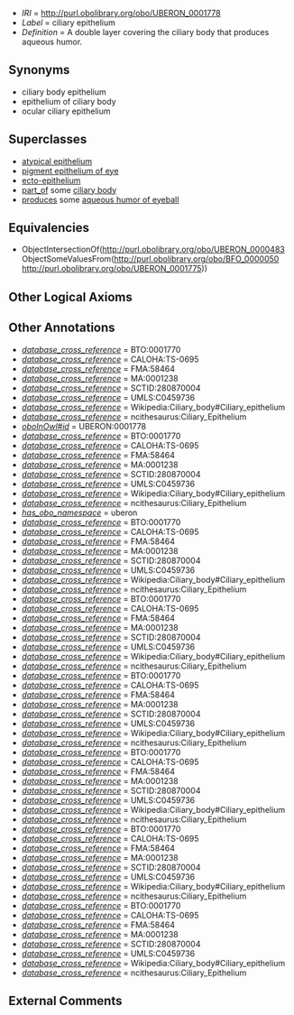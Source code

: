  * *IRI* = http://purl.obolibrary.org/obo/UBERON_0001778
 * *Label* = ciliary epithelium
 * *Definition* = A double layer covering the ciliary body that produces aqueous humor.

## Synonyms

 * ciliary body epithelium
 * epithelium of ciliary body
 * ocular ciliary epithelium

## Superclasses

 * [atypical epithelium](../../UBERON/88/UBERON_0000488.md)
 * [pigment epithelium of eye](../../UBERON/25/UBERON_0007625.md)
 * [ecto-epithelium](../../UBERON/71/UBERON_0010371.md)
 * [part_of](../../BFO/50/BFO_0000050.md) some [ciliary body](../../UBERON/75/UBERON_0001775.md)
 * [produces](../../RO/00/RO_0003000.md) some [aqueous humor of eyeball](../../UBERON/96/UBERON_0001796.md)

## Equivalencies

 * ObjectIntersectionOf(<http://purl.obolibrary.org/obo/UBERON_0000483> ObjectSomeValuesFrom(<http://purl.obolibrary.org/obo/BFO_0000050> <http://purl.obolibrary.org/obo/UBERON_0001775>))

## Other Logical Axioms


## Other Annotations

 * *[database_cross_reference](../../ef/oboInOwl#hasDbXref.md)* = BTO:0001770
 * *[database_cross_reference](../../ef/oboInOwl#hasDbXref.md)* = CALOHA:TS-0695
 * *[database_cross_reference](../../ef/oboInOwl#hasDbXref.md)* = FMA:58464
 * *[database_cross_reference](../../ef/oboInOwl#hasDbXref.md)* = MA:0001238
 * *[database_cross_reference](../../ef/oboInOwl#hasDbXref.md)* = SCTID:280870004
 * *[database_cross_reference](../../ef/oboInOwl#hasDbXref.md)* = UMLS:C0459736
 * *[database_cross_reference](../../ef/oboInOwl#hasDbXref.md)* = Wikipedia:Ciliary_body#Ciliary_epithelium
 * *[database_cross_reference](../../ef/oboInOwl#hasDbXref.md)* = ncithesaurus:Ciliary_Epithelium
 * *[oboInOwl#id](../../id/oboInOwl#id.md)* = UBERON:0001778
 * *[database_cross_reference](../../ef/oboInOwl#hasDbXref.md)* = BTO:0001770
 * *[database_cross_reference](../../ef/oboInOwl#hasDbXref.md)* = CALOHA:TS-0695
 * *[database_cross_reference](../../ef/oboInOwl#hasDbXref.md)* = FMA:58464
 * *[database_cross_reference](../../ef/oboInOwl#hasDbXref.md)* = MA:0001238
 * *[database_cross_reference](../../ef/oboInOwl#hasDbXref.md)* = SCTID:280870004
 * *[database_cross_reference](../../ef/oboInOwl#hasDbXref.md)* = UMLS:C0459736
 * *[database_cross_reference](../../ef/oboInOwl#hasDbXref.md)* = Wikipedia:Ciliary_body#Ciliary_epithelium
 * *[database_cross_reference](../../ef/oboInOwl#hasDbXref.md)* = ncithesaurus:Ciliary_Epithelium
 * *[has_obo_namespace](../../ce/oboInOwl#hasOBONamespace.md)* = uberon
 * *[database_cross_reference](../../ef/oboInOwl#hasDbXref.md)* = BTO:0001770
 * *[database_cross_reference](../../ef/oboInOwl#hasDbXref.md)* = CALOHA:TS-0695
 * *[database_cross_reference](../../ef/oboInOwl#hasDbXref.md)* = FMA:58464
 * *[database_cross_reference](../../ef/oboInOwl#hasDbXref.md)* = MA:0001238
 * *[database_cross_reference](../../ef/oboInOwl#hasDbXref.md)* = SCTID:280870004
 * *[database_cross_reference](../../ef/oboInOwl#hasDbXref.md)* = UMLS:C0459736
 * *[database_cross_reference](../../ef/oboInOwl#hasDbXref.md)* = Wikipedia:Ciliary_body#Ciliary_epithelium
 * *[database_cross_reference](../../ef/oboInOwl#hasDbXref.md)* = ncithesaurus:Ciliary_Epithelium
 * *[database_cross_reference](../../ef/oboInOwl#hasDbXref.md)* = BTO:0001770
 * *[database_cross_reference](../../ef/oboInOwl#hasDbXref.md)* = CALOHA:TS-0695
 * *[database_cross_reference](../../ef/oboInOwl#hasDbXref.md)* = FMA:58464
 * *[database_cross_reference](../../ef/oboInOwl#hasDbXref.md)* = MA:0001238
 * *[database_cross_reference](../../ef/oboInOwl#hasDbXref.md)* = SCTID:280870004
 * *[database_cross_reference](../../ef/oboInOwl#hasDbXref.md)* = UMLS:C0459736
 * *[database_cross_reference](../../ef/oboInOwl#hasDbXref.md)* = Wikipedia:Ciliary_body#Ciliary_epithelium
 * *[database_cross_reference](../../ef/oboInOwl#hasDbXref.md)* = ncithesaurus:Ciliary_Epithelium
 * *[database_cross_reference](../../ef/oboInOwl#hasDbXref.md)* = BTO:0001770
 * *[database_cross_reference](../../ef/oboInOwl#hasDbXref.md)* = CALOHA:TS-0695
 * *[database_cross_reference](../../ef/oboInOwl#hasDbXref.md)* = FMA:58464
 * *[database_cross_reference](../../ef/oboInOwl#hasDbXref.md)* = MA:0001238
 * *[database_cross_reference](../../ef/oboInOwl#hasDbXref.md)* = SCTID:280870004
 * *[database_cross_reference](../../ef/oboInOwl#hasDbXref.md)* = UMLS:C0459736
 * *[database_cross_reference](../../ef/oboInOwl#hasDbXref.md)* = Wikipedia:Ciliary_body#Ciliary_epithelium
 * *[database_cross_reference](../../ef/oboInOwl#hasDbXref.md)* = ncithesaurus:Ciliary_Epithelium
 * *[database_cross_reference](../../ef/oboInOwl#hasDbXref.md)* = BTO:0001770
 * *[database_cross_reference](../../ef/oboInOwl#hasDbXref.md)* = CALOHA:TS-0695
 * *[database_cross_reference](../../ef/oboInOwl#hasDbXref.md)* = FMA:58464
 * *[database_cross_reference](../../ef/oboInOwl#hasDbXref.md)* = MA:0001238
 * *[database_cross_reference](../../ef/oboInOwl#hasDbXref.md)* = SCTID:280870004
 * *[database_cross_reference](../../ef/oboInOwl#hasDbXref.md)* = UMLS:C0459736
 * *[database_cross_reference](../../ef/oboInOwl#hasDbXref.md)* = Wikipedia:Ciliary_body#Ciliary_epithelium
 * *[database_cross_reference](../../ef/oboInOwl#hasDbXref.md)* = ncithesaurus:Ciliary_Epithelium
 * *[database_cross_reference](../../ef/oboInOwl#hasDbXref.md)* = BTO:0001770
 * *[database_cross_reference](../../ef/oboInOwl#hasDbXref.md)* = CALOHA:TS-0695
 * *[database_cross_reference](../../ef/oboInOwl#hasDbXref.md)* = FMA:58464
 * *[database_cross_reference](../../ef/oboInOwl#hasDbXref.md)* = MA:0001238
 * *[database_cross_reference](../../ef/oboInOwl#hasDbXref.md)* = SCTID:280870004
 * *[database_cross_reference](../../ef/oboInOwl#hasDbXref.md)* = UMLS:C0459736
 * *[database_cross_reference](../../ef/oboInOwl#hasDbXref.md)* = Wikipedia:Ciliary_body#Ciliary_epithelium
 * *[database_cross_reference](../../ef/oboInOwl#hasDbXref.md)* = ncithesaurus:Ciliary_Epithelium
 * *[database_cross_reference](../../ef/oboInOwl#hasDbXref.md)* = BTO:0001770
 * *[database_cross_reference](../../ef/oboInOwl#hasDbXref.md)* = CALOHA:TS-0695
 * *[database_cross_reference](../../ef/oboInOwl#hasDbXref.md)* = FMA:58464
 * *[database_cross_reference](../../ef/oboInOwl#hasDbXref.md)* = MA:0001238
 * *[database_cross_reference](../../ef/oboInOwl#hasDbXref.md)* = SCTID:280870004
 * *[database_cross_reference](../../ef/oboInOwl#hasDbXref.md)* = UMLS:C0459736
 * *[database_cross_reference](../../ef/oboInOwl#hasDbXref.md)* = Wikipedia:Ciliary_body#Ciliary_epithelium
 * *[database_cross_reference](../../ef/oboInOwl#hasDbXref.md)* = ncithesaurus:Ciliary_Epithelium

## External Comments

